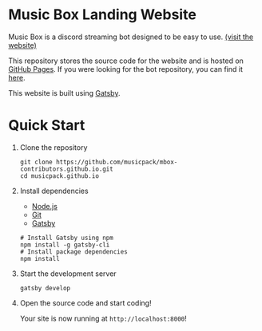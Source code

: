 # Music Box Landing Website
Music Box is a discord streaming bot designed to be easy to use. [(visit the website)](https://musicpack.github.io/)

This repository stores the source code for the website and is hosted on [GitHub Pages](https://musicpack.github.io/).
If you were looking for the bot repository, you can find it [here](https://github.com/musicpack/mbox).

This website is built using [Gatsby](https://www.gatsbyjs.org/).

# Quick Start
1. Clone the repository
   
   ```shell
   git clone https://github.com/musicpack/mbox-contributors.github.io.git
   cd musicpack.github.io
   ```

2. Install dependencies
    * [Node.js](https://www.gatsbyjs.com/docs/tutorial/part-0/#nodejs)
    * [Git](https://git-scm.com/book/en/v2/Getting-Started-Installing-Git)
    * [Gatsby](https://www.gatsbyjs.com/docs/tutorial/part-0/#gatsby-cli)

    ```shell
    # Install Gatsby using npm
    npm install -g gatsby-cli
    # Install package dependencies
    npm install
    ```

3. Start the development server
    ```shell
    gatsby develop
    ```

4. Open the source code and start coding!

   Your site is now running at `http://localhost:8000`!
